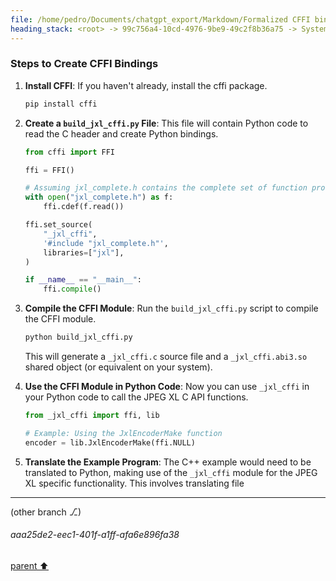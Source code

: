 ```yaml
---
file: /home/pedro/Documents/chatgpt_export/Markdown/Formalized CFFI bindings for JPEG XL C interface.md
heading_stack: <root> -> 99c756a4-10cd-4976-9be9-49c2f8b36a75 -> System -> 4fd70df5-846e-4e1d-a059-858ee14a15b4 -> System -> aaa2a67b-8d69-4ed1-a62a-fe469ca0e47f -> User -> 747d4e11-f5f7-4f62-b0ce-0a8fe24a625d -> Assistant -> Functions Used -> Structs Used -> Enumerations Used -> Formalized C Interface Header -> aaa295b3-519d-4426-a155-930182c04486 -> User -> e19a2371-2ff3-4793-b0ae-fb24291980aa -> Assistant -> aaa23787-e4e8-4950-9306-5fb7dd46adc3 -> User -> 6289d948-f88a-4532-90ba-c86b726bf931 -> Assistant -> aaa20920-759c-4997-95f8-4022127ea9c7 -> User -> 1079c222-270e-41ef-adf4-786cdf6c136d -> Assistant -> Steps to Create CFFI Bindings
---
```

### Steps to Create CFFI Bindings

1. **Install CFFI**: If you haven't already, install the cffi package.
    ```bash
    pip install cffi
    ```

2. **Create a `build_jxl_cffi.py` File**: This file will contain Python code to read the C header and create Python bindings.

    ```python
    from cffi import FFI

    ffi = FFI()

    # Assuming jxl_complete.h contains the complete set of function prototypes, enums and structs
    with open("jxl_complete.h") as f:
        ffi.cdef(f.read())

    ffi.set_source(
        "_jxl_cffi",
        '#include "jxl_complete.h"',
        libraries=["jxl"],
    )

    if __name__ == "__main__":
        ffi.compile()
    ```

3. **Compile the CFFI Module**: Run the `build_jxl_cffi.py` script to compile the CFFI module.
    ```bash
    python build_jxl_cffi.py
    ```
    This will generate a `_jxl_cffi.c` source file and a `_jxl_cffi.abi3.so` shared object (or equivalent on your system).

4. **Use the CFFI Module in Python Code**: Now you can use `_jxl_cffi` in your Python code to call the JPEG XL C API functions.

    ```python
    from _jxl_cffi import ffi, lib

    # Example: Using the JxlEncoderMake function
    encoder = lib.JxlEncoderMake(ffi.NULL)
    ```

5. **Translate the Example Program**: The C++ example would need to be translated to Python, making use of the `_jxl_cffi` module for the JPEG XL specific functionality. This involves translating file

---

(other branch ⎇)
###### aaa25de2-eec1-401f-a1ff-afa6e896fa38
[parent ⬆️](#747d4e11-f5f7-4f62-b0ce-0a8fe24a625d)
